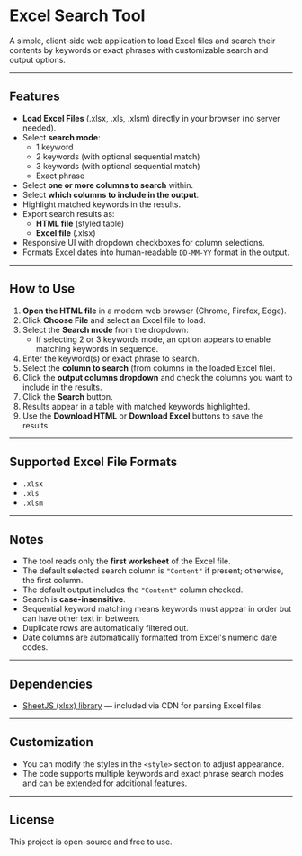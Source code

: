 # Excel Search Tool

A simple, client-side web application to load Excel files and search their contents by keywords or exact phrases with customizable search and output options.

---

## Features

- **Load Excel Files** (.xlsx, .xls, .xlsm) directly in your browser (no server needed).
- Select **search mode**:
  - 1 keyword
  - 2 keywords (with optional sequential match)
  - 3 keywords (with optional sequential match)
  - Exact phrase
- Select **one or more columns to search** within.
- Select **which columns to include in the output**.
- Highlight matched keywords in the results.
- Export search results as:
  - **HTML file** (styled table)
  - **Excel file** (.xlsx)
- Responsive UI with dropdown checkboxes for column selections.
- Formats Excel dates into human-readable `DD-MM-YY` format in the output.

---

## How to Use

1. **Open the HTML file** in a modern web browser (Chrome, Firefox, Edge).
2. Click **Choose File** and select an Excel file to load.
3. Select the **Search mode** from the dropdown:
   - If selecting 2 or 3 keywords mode, an option appears to enable matching keywords in sequence.
4. Enter the keyword(s) or exact phrase to search.
5. Select the **column to search** (from columns in the loaded Excel file).
6. Click the **output columns dropdown** and check the columns you want to include in the results.
7. Click the **Search** button.
8. Results appear in a table with matched keywords highlighted.
9. Use the **Download HTML** or **Download Excel** buttons to save the results.

---

## Supported Excel File Formats

- `.xlsx`
- `.xls`
- `.xlsm`

---

## Notes

- The tool reads only the **first worksheet** of the Excel file.
- The default selected search column is `"Content"` if present; otherwise, the first column.
- The default output includes the `"Content"` column checked.
- Search is **case-insensitive**.
- Sequential keyword matching means keywords must appear in order but can have other text in between.
- Duplicate rows are automatically filtered out.
- Date columns are automatically formatted from Excel's numeric date codes.

---

## Dependencies

- [SheetJS (xlsx) library](https://cdnjs.cloudflare.com/ajax/libs/xlsx/0.16.9/xlsx.full.min.js) — included via CDN for parsing Excel files.

---

## Customization

- You can modify the styles in the `<style>` section to adjust appearance.
- The code supports multiple keywords and exact phrase search modes and can be extended for additional features.

---

## License

This project is open-source and free to use.
